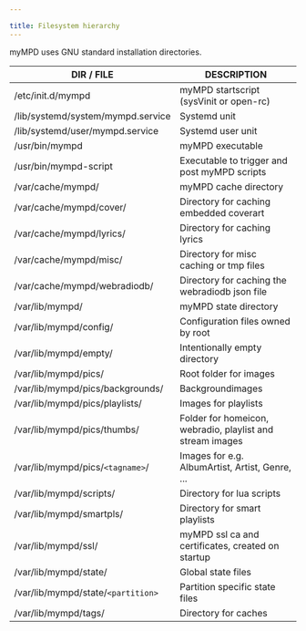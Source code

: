 ```yaml
---

title: Filesystem hierarchy
---
```


myMPD uses GNU standard installation directories.

| DIR / FILE | DESCRIPTION |
| ---------- | ----------- |
| /etc/init.d/mympd | myMPD startscript (sysVinit or open-rc) |
| /lib/systemd/system/mympd.service | Systemd unit |
| /lib/systemd/user/mympd.service | Systemd user unit |
| /usr/bin/mympd | myMPD executable |
| /usr/bin/mympd-script | Executable to trigger and post myMPD scripts |
| /var/cache/mympd/ | myMPD cache directory |
| /var/cache/mympd/cover/ | Directory for caching embedded coverart |
| /var/cache/mympd/lyrics/ | Directory for caching lyrics |
| /var/cache/mympd/misc/ | Directory for misc caching or tmp files |
| /var/cache/mympd/webradiodb/ | Directory for caching the webradiodb json file |
| /var/lib/mympd/ | myMPD state directory |
| /var/lib/mympd/config/ | Configuration files owned by root |
| /var/lib/mympd/empty/ | Intentionally empty directory |
| /var/lib/mympd/pics/ | Root folder for images |
| /var/lib/mympd/pics/backgrounds/ | Backgroundimages |
| /var/lib/mympd/pics/playlists/ | Images for playlists |
| /var/lib/mympd/pics/thumbs/ | Folder for homeicon, webradio, playlist and stream images |
| /var/lib/mympd/pics/`<tagname>`/ | Images for <tagname> e.g. AlbumArtist, Artist, Genre, ... |
| /var/lib/mympd/scripts/ | Directory for lua scripts |
| /var/lib/mympd/smartpls/ | Directory for smart playlists |
| /var/lib/mympd/ssl/ | myMPD ssl ca and certificates, created on startup |
| /var/lib/mympd/state/ | Global state files |
| /var/lib/mympd/state/`<partition>` | Partition specific state files |
| /var/lib/mympd/tags/ | Directory for caches |

